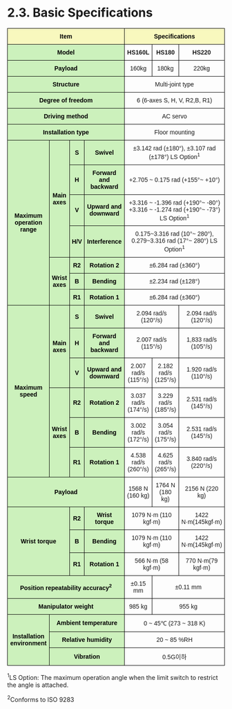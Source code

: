 ﻿# 2.3. Basic Specifications


<style type="text/css">
.tg  {border-collapse:collapse;border-spacing:0;}
.tg td{border-color:black;border-style:solid;border-width:1px;font-family:Arial, sans-serif;font-size:14px;
  overflow:hidden;padding:10px 5px;word-break:normal;}
.tg th{border-color:black;border-style:solid;border-width:1px;font-family:Arial, sans-serif;font-size:14px;
  font-weight:normal;overflow:hidden;padding:10px 5px;word-break:normal;}
.tg .tg-a1tj{background-color:#ccf1bc;color:#000000;font-weight:bold;text-align:center;vertical-align:middle}
.tg .tg-wa1i{font-weight:bold;text-align:center;vertical-align:middle}
.tg .tg-jafi{background-color:#f8f8be;color:#000000; font-weight:bold;text-align:center;vertical-align:middle}
.tg .tg-nrix{text-align:center;vertical-align:middle}
</style>
<table class="tg">
<thead>
  <tr>
    <th class="tg-jafi" colspan="4">Item</th>
    <th class="tg-jafi" colspan="3">Specifications</th>
  </tr>
</thead>
<tbody>
  <tr>
    <td class="tg-a1tj" colspan="4">Model</td>
    <td class="tg-wa1i">HS160L</td>
    <td class="tg-wa1i">HS180</td>
    <td class="tg-wa1i">HS220</td>
  </tr>
  <tr>
    <td class="tg-a1tj" colspan="4">Payload</td>
    <td class="tg-nrix">160kg</td>
    <td class="tg-nrix">180kg</td>
    <td class="tg-nrix">220kg</td>
  </tr>
  <tr>
    <td class="tg-a1tj" colspan="4">Structure</td>
    <td class="tg-nrix" colspan="3">Multi-joint type</td>
  </tr>
  <tr>
    <td class="tg-a1tj" colspan="4">Degree of freedom</td>
    <td class="tg-nrix" colspan="3">6 (6-axes S, H, V, R2,B, R1)</td>
  </tr>
  <tr>
    <td class="tg-a1tj" colspan="4">Driving method</td>
    <td class="tg-nrix" colspan="3">AC servo</td>
  </tr>
  <tr>
    <td class="tg-a1tj" colspan="4">Installation type</td>
    <td class="tg-nrix" colspan="3">Floor mounting</td>
  </tr>
  <tr>
    <td class="tg-a1tj" rowspan="7">Maximum operation range</td>
    <td class="tg-a1tj" rowspan="4">Main axes</td>
    <td class="tg-a1tj">S</td>
    <td class="tg-a1tj">Swivel</td>
    <td class="tg-nrix" colspan="3">±3.142 rad (±180°), ±3.107 rad (±178°) LS Option<sup>1</sup> </td>
  </tr>
  <tr>
    <td class="tg-a1tj">H</td>
    <td class="tg-a1tj">Forward and backward</td>
    <td class="tg-nrix" colspan="3">+2.705 ~ 0.175 rad (+155°~ +10°)</td>
  </tr>
  <tr>
    <td class="tg-a1tj">V</td>
    <td class="tg-a1tj">Upward and downward</td>
    <td class="tg-nrix" colspan="3">+3.316 ~ -1.396 rad (+190°~ -80°)<br>
+3.316 ~ -1.274 rad (+190°~ -73°) LS Option<sup>1</sup>
</td>
  </tr>
  <tr>
    <td class="tg-a1tj">H/V</td>
    <td class="tg-a1tj">Interference</td>
    <td class="tg-nrix" colspan="3">0.175~3.316 rad (10°~ 280°),<br>
0.279~3.316 rad (17°~ 280°) LS Option<sup>1</sup>
</td>
  </tr>
  <tr>
    <td class="tg-a1tj" rowspan="3">Wrist axes</td>
    <td class="tg-a1tj">R2</td>
    <td class="tg-a1tj">Rotation 2</td>
    <td class="tg-nrix" colspan="3">±6.284 rad (±360°)</td>
  </tr>
  <tr>
    <td class="tg-a1tj">B</td>
    <td class="tg-a1tj">Bending</td>
    <td class="tg-nrix" colspan="3">±2.234 rad (±128°)</td>
  </tr>
  <tr>
    <td class="tg-a1tj">R1</td>
    <td class="tg-a1tj">Rotation 1</td>
    <td class="tg-nrix" colspan="3">±6.284 rad (±360°)</td>
  </tr>
  <tr>
    <td class="tg-a1tj" rowspan="6">Maximum speed</td>
    <td class="tg-a1tj" rowspan="3">Main axes</td>
    <td class="tg-a1tj">S</td>
    <td class="tg-a1tj">Swivel</td>
    <td class="tg-nrix" colspan="2">2.094 rad/s (120°/s)</td>
    <td class="tg-nrix">2.094 rad/s (120°/s)</td>
  </tr>
  <tr>
    <td class="tg-a1tj">H</td>
    <td class="tg-a1tj">Forward and backward</td>
    <td class="tg-nrix" colspan="2">2.007 rad/s (115°/s)</td>
    <td class="tg-nrix">1,833 rad/s (105°/s)</td>
  </tr>
  <tr>
    <td class="tg-a1tj">V</td>
    <td class="tg-a1tj">Upward and downward</td>
    <td class="tg-nrix">2.007 rad/s (115°/s)</td>
    <td class="tg-nrix">2.182 rad/s (125°/s)</td>
    <td class="tg-nrix">1.920 rad/s (110°/s)</td>
  </tr>
  <tr>
    <td class="tg-a1tj" rowspan="3">Wrist axes</td>
    <td class="tg-a1tj">R2</td>
    <td class="tg-a1tj">Rotation 2</td>
    <td class="tg-nrix">3.037 rad/s (174°/s)</td>
    <td class="tg-nrix">3.229 rad/s (185°/s)</td>
    <td class="tg-nrix">2.531 rad/s (145°/s)</td>
  </tr>
  <tr>
    <td class="tg-a1tj">B</td>
    <td class="tg-a1tj">Bending</td>
    <td class="tg-nrix">3.002 rad/s (172°/s)</td>
    <td class="tg-nrix">3.054 rad/s (175°/s)</td>
    <td class="tg-nrix">2.531 rad/s (145°/s)</td>
  </tr>
  <tr>
    <td class="tg-a1tj">R1</td>
    <td class="tg-a1tj">Rotation 1</td>
    <td class="tg-nrix">4.538 rad/s (260°/s)</td>
    <td class="tg-nrix">4.625 rad/s (265°/s)</td>
    <td class="tg-nrix">3.840 rad/s (220°/s)</td>
  </tr>
  <tr>
    <td class="tg-a1tj" colspan="4">Payload</td>
    <td class="tg-nrix">1568 N (160 kg)</td>
    <td class="tg-nrix">1764 N (180 kg)</td>
    <td class="tg-nrix">2156 N (220 kg)</td>
  </tr>
  <tr>
    <td class="tg-a1tj" colspan="2" rowspan="3">Wrist torque</td>
    <td class="tg-a1tj">R2</td>
    <td class="tg-a1tj">Wrist torque</td>
    <td class="tg-nrix" colspan="2">1079 N·m (110 kgf·m)</td>
    <td class="tg-nrix">1422 N·m(145kgf·m)</td>
  </tr>
  <tr>
    <td class="tg-a1tj">B</td>
    <td class="tg-a1tj">Bending</td>
    <td class="tg-nrix" colspan="2">1079 N·m (110 kgf·m)</td>
    <td class="tg-nrix">1422 N·m(145kgf·m)</td>
  </tr>
  <tr>
    <td class="tg-a1tj">R1</td>
    <td class="tg-a1tj">Rotation 1</td>
    <td class="tg-nrix" colspan="2">566 N·m (58 kgf·m)</td>
    <td class="tg-nrix">770 N·m(79 kgf·m)</td>
  </tr>
  <tr>
    <td class="tg-a1tj" colspan="4">Position repeatability accuracy<sup>2</sup></td>
    <td class="tg-nrix">±0.15 mm</td>
    <td class="tg-nrix" colspan="2">±0.11 mm</td>
  </tr>
  <tr>
    <td class="tg-a1tj" colspan="4">Manipulator weight</td>
    <td class="tg-nrix">985 kg</td>
    <td class="tg-nrix" colspan="2">955 kg</td>
  </tr>
  <tr>
    <td class="tg-a1tj" rowspan="3">Installation environment</td>
    <td class="tg-a1tj" colspan="3">Ambient temperature</td>
    <td class="tg-nrix" colspan="3">0 ~ 45℃ (273 ~ 318 K)</td>
  </tr>
  <tr>
    <td class="tg-a1tj" colspan="3">Relative humidity</td>
    <td class="tg-nrix" colspan="3">20 ~ 85 %RH</td>
  </tr>
  <tr>
    <td class="tg-a1tj" colspan="3">Vibration</td>
    <td class="tg-nrix" colspan="3">0.5G이하</td>
  </tr>
</tbody>
</table>


<sup>1</sup>LS Option: The maximum operation angle when the limit switch to restrict the angle is attached.

<sup>2</sup>Conforms to ISO 9283
